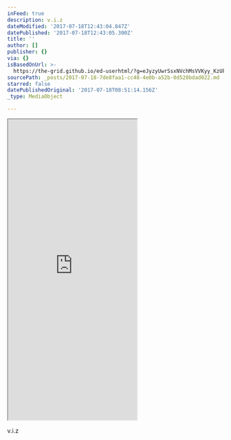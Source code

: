 ```yaml
---
inFeed: true
description: v.i.z
dateModified: '2017-07-18T12:43:04.847Z'
datePublished: '2017-07-18T12:43:05.300Z'
title: ''
author: []
publisher: {}
via: {}
isBasedOnUrl: >-
  https://the-grid.github.io/ed-userhtml/?g=eJyzyUwrSsxNVchMsVVKyy_KzUktKdaFiCkpFBcl2ypllJQUFFvp68Nk9ZLzc8GcYv38bK-QshxjQ79ck8BEM8cAfXuITtuSolKgdjA7Kb8oJbXIVslASaE8M6Ukw1bJ0MBAVcnORh-i1g4AwmQsbw
sourcePath: _posts/2017-07-18-7de8faa1-cc48-4e0b-a52b-0d520bdad022.md
starred: false
datePublishedOriginal: '2017-07-18T08:51:14.156Z'
_type: MediaObject

---
```

<iframe src="https://the-grid.github.io/ed-userhtml/?g=eJw1y0sKwjAQBuB9TxEGXOpMURSkU3HrQhS8QG1SE9oQmYx6faXB3f_gq5owSBedCZZhSBInp3lZNjBZegav-sx7xP-76lOcS8Y0nm7vaV2f4-babY8XPBTJKq8fn_M9iXXCQGA-wapnqIkWYLwLD68MOyJoGyywrb5QVjA0" height="700" style=""></iframe>

v.i.z